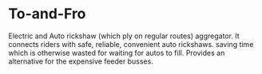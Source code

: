 # To-and-Fro
Electric and Auto rickshaw (which ply on regular routes) aggregator. It connects riders with safe, reliable, convenient auto rickshaws. saving time which is otherwise wasted for waiting for autos to fill. Provides an alternative for the expensive feeder busses.
